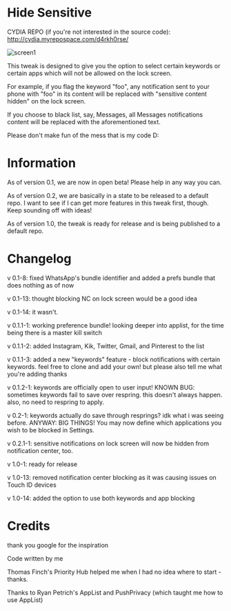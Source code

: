 Hide Sensitive
============

CYDIA REPO (if you're not interested in the source code): http://cydia.myrepospace.com/d4rkh0rse/

![screen1](http://i.imgur.com/4heFeoW.png)

This tweak is designed to give you the option to select certain keywords or certain apps which will not be allowed on the lock screen.

For example, if you flag the keyword "foo", any notification sent to your phone with "foo" in its content will be replaced with "sensitive content hidden" on the lock screen.

If you choose to black list, say, Messages, all Messages notifications content will be replaced with the aforementioned text.

Please don't make fun of the mess that is my code D:

Information
============

As of version 0.1, we are now in open beta! Please help in any way you can.

As of version 0.2, we are basically in a state to be released to a default repo. I want to see if I can get more features in this tweak first, though. Keep sounding off with ideas!

As of version 1.0, the tweak is ready for release and is being published to a default repo.

Changelog
============

v 0.1-8: fixed WhatsApp's bundle identifier and added a prefs bundle that does nothing as of now

v 0.1-13: thought blocking NC on lock screen would be a good idea

v 0.1-14: it wasn't.

v 0.1.1-1: working preference bundle! looking deeper into applist, for the time being there is a master kill switch

v 0.1.1-2: added Instagram, Kik, Twitter, Gmail, and Pinterest to the list

v 0.1.1-3: added a new "keywords" feature - block notifications with certain keywords. feel free to clone and add your own! but please also tell me what you're adding thanks

v 0.1.2-1: keywords are officially open to user input! KNOWN BUG: sometimes keywords fail to save over respring. this doesn't always happen. also, no need to respring to apply.

v 0.2-1: keywords actually do save through resprings? idk what i was seeing before. ANYWAY: BIG THINGS! You may now define which applications you wish to be blocked in Settings.

v 0.2.1-1: sensitive notifications on lock screen will now be hidden from notification center, too.

v 1.0-1: ready for release

v 1.0-13: removed notification center blocking as it was causing issues on Touch ID devices

v 1.0-14: added the option to use both keywords and app blocking

Credits
============

thank you google for the inspiration

Code written by me

Thomas Finch's Priority Hub helped me when I had no idea where to start - thanks.

Thanks to Ryan Petrich's AppList and PushPrivacy (which taught me how to use AppList)